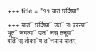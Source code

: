 +++
title = "११ यातं छर्दिष्पा"

+++
यातं᳓ छर्दिष्पा᳓ उत᳓ नः परस्पा᳓  
भूतं᳓ जगत्पा᳓ उत᳓ नस् तनूपा᳓  
वर्ति᳓स् तोका᳓य त᳓नयाय यातम्